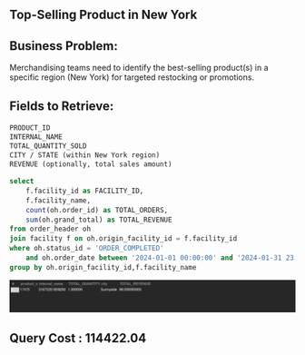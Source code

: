## Top-Selling Product in New York

## Business Problem:
Merchandising teams need to identify the best-selling product(s) in a specific region (New York) for targeted restocking or promotions.

## Fields to Retrieve:

```
PRODUCT_ID
INTERNAL_NAME
TOTAL_QUANTITY_SOLD
CITY / STATE (within New York region)
REVENUE (optionally, total sales amount)
```

```sql
select
	f.facility_id as FACILITY_ID,
    f.facility_name,
	count(oh.order_id) as TOTAL_ORDERS,
    sum(oh.grand_total) as TOTAL_REVENUE
from order_header oh
join facility f on oh.origin_facility_id = f.facility_id
where oh.status_id = 'ORDER_COMPLETED'
	and oh.order_date between '2024-01-01 00:00:00' and '2024-01-31 23:59:59'
group by oh.origin_facility_id,f.facility_name
```

![alt text](image-1.png)

## Query Cost : 114422.04
